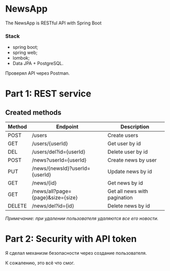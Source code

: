 # NewsApp

The NewsApp is RESTful API with Spring Boot

### Stack

- spring boot;
- spring web;
- lombok;
- Data JPA + PostgreSQL.

Проверял API через Postman.

# Part 1: REST service

## Created methods

| Method | Endpoint                          | Description                  |
|--------|-----------------------------------|------------------------------|
| POST   | /users                            | Create users                 |
| GET    | /users/{userId}                   | Get user by id               |
| DEL    | /users/del?id={userId}            | Delete user by id            |
| POST   | /news?userId={userId}             | Create news by user          |
| PUT    | /news/{newsId}?userId={userId}    | Update news by id            |
| GET    | /news/{id}                        | Get news by id               |
| GET    | /news/all?page={page}&size={size} | Get all news with pagination |
| DELETE | /news/del?id={id}                 | Delete news by id            |

_Примечание: при удалении пользователя удаляются все его новости._


# Part 2: Security with API token

Я сделал механизм безопасности через создание пользователя.

К сожалению, это всё что смог.